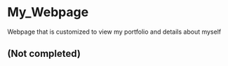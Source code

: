 # My_Webpage
Webpage that is customized to view my portfolio and details about myself

## (Not completed)
